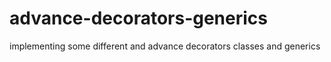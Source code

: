 # advance-decorators-generics
implementing some different and advance decorators classes and generics
